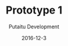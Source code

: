 ---
title: 'Prototype 1'
footer: d27bd9b77239ed4ed6384199c0867d749f549842
sections:
    -
        template: banner
        text: '# Sport - FrolleyBee'
        color: '#edc9d5'
        theme: light
    -
        template: richTextSection
        text: "<p><iframe allowfullscreen=\"true\" frameborder=\"0\" height=\"569\" mozallowfullscreen=\"true\" src=\"https://docs.google.com/presentation/d/e/2PACX-1vR8oVyDCdQ_fbiVJM_216nHMtLE8dx3KZAznr4qEU0GydQNY0fchEwiM1nBOX1AKZIWIuGU5GsvNf2h/embed?start=false&amp;loop=false&amp;delayms=3000\" webkitallowfullscreen=\"true\" width=\"960\"></iframe></p>\n\n<h3 id=\"what-makes-a-sport-\">What makes a sport?</h3>\n\n<p>If chess is considered a sport, then certainly sport does not equal physically intensive activities. We agreed on two major understandings of sport, one being physical movement or training, where it can be done by only one person (e.g. running), the other is more socially oriented: a sport should involve social interactions, within a team, with other teams, and with an audience. Taking the features of commonly accepted sport, we decided to make a inter-group sport that requires sensory-motor skill, a sport that is both cooperative, competitive, skill based, spectatable, and involve physical movements. To ensure that players compete on skills instead of luck, we want the game to require precision.</p>\n\n<h3 id=\"a-safe-experience\">A safe experience</h3>\n\n<p>As many of us are not very into traditional competitive i<span class=\"fontstyle0\">nter-group</span> sports, we decided to explore how we can make a version that appeals to people who do not enjoy competitive sports. We identified safety as our major design factor as it might be one major reason that this group does not enjoying these sports. It could be too intimidating when other players can get aggressive and they don&#39;t feel safe.</p>\n\n<p>We then considered technologies (materials/equipment) and picked frisbee, because it offers a different interaction experience from a ball. It can change direction, making it harder to predict where it&nbsp;would land, and offer more ways to manuever and trick other players. To make the sport safe, the sport&nbsp;should discourage physical touch and attacks. In our sport, the goalkeeper should catch the frisbee instead of blocking it, and the goal attempts are made by members from the same team, so we predict the throw to be less aggressive than if they were to shoot at the opponent&#39;s goalkeeper. The arena space is divided by team, which means that players will not move in an area where there are opponent team members. This also lowers the risk of physical contact or conflicts. On the arena we included a fast zone between the two teams respective zones to avoid players to enter into direct physical contact. We also wanted the sport to be welcoming and easy to new players, which is important for a new sport to gain player acceptance and willingness to try. We limited ourselves to simple equipment, and low requirements on the arena and number of players. Therefore we decided to make 2 teams of 4 people to play the game, the arena is subsequently relatively small giving a higher chance of players catching the frisbee. All equipment needed is just a frisbee and a court.</p>\n\n<p>Several rules are implemented. Players are not allowed to move after they have gotten the frisbee in hand, this strengthens the requirement of precision as players have to be able to throw the frisbee in positions that are difficult. This rule also promotes strategy, planning and communication with team members in when to pass the frisbee and where they should stand. Players have to throw the frisbee to pass it onto a team member instead of just handing it over. This forces players to exercise their frisbee throwing skill. We added some more rules after playtesting the game, as we discovered confusing situations and conflicts, and it was necessary to make the rules clearer and more fair. For example, players should not block the frisbee when the goalkeeper is serving, because it will give an advantage to the opposing team and it causes conflict. We did another play test and comments are quite positive, testers had a good experience and it wasn&#39;t too physically demanding. They also mentioned that they feel that the game requires higher frisbee skill than they currently have. It would seem that some of the design goals are reached and we started to polish the rules to make it fair and thorough to encounter most frequently happening situations.</p>\n\n<p><iframe allowfullscreen=\"\" frameborder=\"0\" height=\"315\" src=\"https://www.youtube.com/embed/cs2bNz3ahg4\" width=\"560\"></iframe></p>\n\n<h3 id=\"too-safe-\">Too safe?</h3>\n\n<p>At this point the sport we came up with was a very calm and peaceful peaceful one, as intended: slow paced, discourages aggression and involves limited physical movement and contact. However, because of the reduced risk, we eliminated a great deal of tension and excitement in the player experience.</p>\n\n<p>The attempt to make the game non-aggressive has taken away the tension. Besides that, other design decisions we have made have given us limitations. The small team size has limited strategy making and number of actions in each game, the small arena size has also limited actions and made moves very predictable. Lastly, lack of game equipment has limited the complexity of the game.</p>\n\n<p>While the sport can be good for casual playing and socializing due to its low commitment requirement and easy set up, players who seek risk and danger are excluded. There is also a worry over how spectatable the game would be, when movements are limited.</p>\n\n<p>However, it is worth noting that based on play test responses, the core gameplay (throwing a frisbee for someone to&nbsp;catch&nbsp;it) is pleasurable. The core interaction could be kept to be improved and expanded.</p>\n\n<h3 id=\"improvements-where-should-we-go-\">Improvements - where should we go?</h3>\n\n<p>First thing we should look into is whether to keep the player experience, if we were to keep it as a social play experience, the sport could benefit from being seen as a slow, calm, peaceful, social activity. It would be more suitable to be played with social focus, for example as a ice breaking game, a chance to hangout and socialize with others, or in a more formal context,a bit like golf.</p>\n\n<p>The slow speed and low physical requirements in our sport could appeal to those who are not in very good shape. Similar to golf, it can pretty much be a sport people can play their entire life even when in poorer physical conditions. To further strengthen this appeal, the sport could be situated in the nature, making it more relaxing. The game should also be longer, and possibly even less physically demanding, like eliminating the running start in the game.The goalkeeping area can be smaller so the goalkeeper would run less. The sport should also allow for pause and resume so players can take a break when they are tired. Goals or targets could also be added as extra challenges to promote the slow pace by being more skill focused. A final suggestion could be adding freezing mechanic, where players are not allowed to move when a player is making a goal attempt. This would mean that the game is less real time or quick reaction and more about aiming and throwing through obstacles.</p>\n\n<p>However, If we are to make the sport more fast-pace, more similar to football, volleyball and basketball, we should bring back the tension by introducing more actions. Instead of freezing players to save them from running, we could promote more movement by allowing players to be in the same zone once the match has started, and only limit their location when they need to make a goal attempt. The limitation ensures that a player needs to pass the frisbee to a team member when she is too close to the goalkeeper, and with more passes the actions in the arena become more complicated and possibly more exciting to watch. To make the match more intense with more movements, the team size should be bigger (10+) and the arena should also be big enough to provide some distance between players.</p>\n\n<h3 id=\"more-on-what-is-sport\">More on what is sport</h3>\n\n<p>After making our prototype, I did some more research on sport and it led me to another perspective. It seems to me that what makes a sport is highly related to people than just the game itself. According to Australian Sports Commission , a sport has to be &quot;generally accepted as being a sport&quot;. Other keywords than the ones I have seen are &quot;shared and known&quot;, &quot;rule customs&quot;. There are also a lot of concerns about the social, economical and cultural impact of sports. There are huge communities in most sports with official organisations controlling and developing the sports, where they determining the rules.</p>\n\n<p>From this viewpoint, more games can be sports, but what is important is whether such games offer enough interest and room for the participants and the public to share and form organisations to develop them into commonly accepted sports. One important factor is spectatorship because it help spreading the game to a larger audience and allows them to share the experience.</p>\n\n<p>With this information, I would imagine that if our sport should be a more golf-like experience, the factor of success to become a commonly accepted sport would be more focused internally among participants, and the sport should provide social, lifestyle and well-being enhancements. On the other hand, if our sport should be more volleyball like, the importance of spectatorship and the mass public is much higher than in golf.</p>\n"
meta:
    id: c77fce72a07c9a39a2881353d0351f90b4f54efa
    parentId: f8d133111ad5ddad52a465c47d7cdbef5923fc8d
    language: en
date: '2016-12-3'
author: 'Putaitu Development'
permalink: /prototype-1/
layout: sectionPage
---